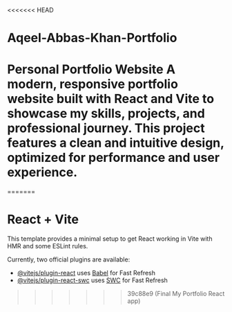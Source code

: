 <<<<<<< HEAD
# Aqeel-Abbas-Khan-Portfolio
# Personal Portfolio Website  A modern, responsive portfolio website built with **React** and **Vite** to showcase my skills, projects, and professional journey. This project features a clean and intuitive design, optimized for performance and user experience.
=======
# React + Vite

This template provides a minimal setup to get React working in Vite with HMR and some ESLint rules.

Currently, two official plugins are available:

- [@vitejs/plugin-react](https://github.com/vitejs/vite-plugin-react/blob/main/packages/plugin-react/README.md) uses [Babel](https://babeljs.io/) for Fast Refresh
- [@vitejs/plugin-react-swc](https://github.com/vitejs/vite-plugin-react-swc) uses [SWC](https://swc.rs/) for Fast Refresh
>>>>>>> 39c88e9 (Final My Portfolio React app)
